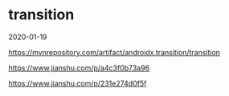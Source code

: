 # transition
2020-01-19

https://mvnrepository.com/artifact/androidx.transition/transition

https://www.jianshu.com/p/a4c3f0b73a96

https://www.jianshu.com/p/231e274d0f5f